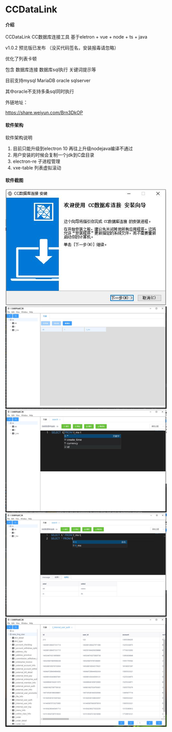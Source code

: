 # CCDataLink

#### 介绍
CCDataLink
CC数据库连接工具 基于eletron + vue + node + ts + java

v1.0.2 预览版已发布 （没买代码签名，安装报毒请忽略）

优化了列表卡顿

包含 数据库连接 数据库sql执行 关键词提示等

目前支持mysql MariaDB oracle sqlserver

其中oracle不支持多条sql同时执行



外链地址：

https://share.weiyun.com/Brn3DkOP 

#### 软件架构
软件架构说明
1. 目前只能升级到electron 10   再往上升级nodejava编译不通过
2. 用户安装的时候会复制一个jdk到C盘目录
3. electron-re 子进程管理
4. vxe-table 列表虚拟滚动

#### 软件截图


![](readmeimg/c01.jpg)
![](readmeimg/2.jpg)
![](readmeimg/3.jpg)
![](readmeimg/6.jpg)
![](readmeimg/889.jpg)


